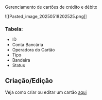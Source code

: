Gerenciamento de cartões de crédito e débito

![[Pasted_image_20250518202525.png]]

### Tabela:
- ID
- Conta Bancária
- Operadora do Cartão
- Tipo
- Bandeira
- Status
## Criação/Edição
Veja como criar ou editar um cartão [aqui](https://scribehow.com/shared/Gerenciando_cartoes__Open_Manager__Ki9GxIpKTneJJBmcH8bGKw)